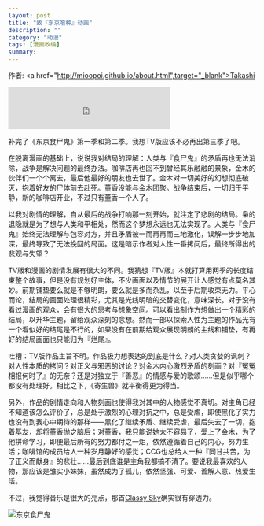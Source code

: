 ```yaml
---
layout: post
title: "致『东京喰种』动画"
description: ""
category: "动漫"
tags: [漫画改编]
summary:
---
```


作者: <a href="http://mioopoi.github.io/about.html",target="_blank">Takashi</a>

<iframe frameborder="no" border="0" marginwidth="0" marginheight="0" width=330 height=86 src="http://music.163.com/outchain/player?type=2&id=30706129&auto=1&height=66"></iframe>

补完了《东京食尸鬼》第一季和第二季。我想TV版应该不必再出第三季了吧。

在脱离漫画的基础上，说说我对结局的理解：人类与『食尸鬼』的矛盾再也无法消除，战争是解决问题的最终办法。咖啡店再也回不到曾经其乐融融的景象，金木的伙伴们一个个离去，最后他最好的朋友也去世了。金木对一切美好的幻想彻底破灭，抱着好友的尸体前去赴死。董香没能与金木团聚。战争结束后，一切归于平静，新的咖啡店开业，不过只有董香一个人了。

以我对剧情的理解，自从最后的战争打响那一刻开始，就注定了悲剧的结局。枭的退隐就是为了想与人类和平相处，然而这个梦想永远也无法实现了。人类与『食尸鬼』始终无法理解与包容对方，并且矛盾被一而再再而三地激化，误解一步步地加深，最终导致了无法挽回的局面。这是暗示作者对人性一番拷问后，最终所得出的悲观与失望？

TV版和漫画的剧情发展有很大的不同。我猜想『TV版』本就打算用两季的长度结束整个故事，但是没有规划好主体，不少画面以及情节的展开让人感觉有点莫名其妙。前期铺垫要么就是不够明朗，要么就是多而杂乱，以至于后期收束无力。平心而论，结局的画面处理很精彩，尤其是光线明暗的交替变化，意味深长。对于没有看过漫画的观众，会有很大的思考与想象空间。可以看出制作方想做出一个精彩的结局，以升华主题，留给观众深刻的念想。然而一部以探索人性为主题的作品光有一个看似好的结尾是不行的，如果没有在前期给观众展现明朗的主线和铺垫，有再好的结局画面也只能归为『烂尾』。

吐槽：TV版作品主旨不明。作品极力想表达的到底是什么？对人类贪婪的讽刺？对人性本质的拷问？对正义与邪恶的讨论？对金木内心激烈矛盾的刻画？对『冤冤相报何时了』的无奈？还是对独立于『善恶』的情感与爱的歌颂……但是似乎哪个都没有处理好。相比之下，《寄生兽》就平衡得更为得当。

另外，作品的剧情走向和人物刻画也使得我对其中的人物感觉不真切。对主角已经不知道该怎么评价了，总是处于激烈的心理对抗之中，总是受虐，即使黑化了实力也没有到我心中期待的那样——黑化了继续矛盾、继续受虐，最后失去了一切，抱着基友，却将董香抛之脑后；对董香，我只能说她太不容易了，爱上了金木，为了他拼命学习，即便最后所有的努力都付之一炬，依然遵循着自己的内心，努力生活；咖啡馆的成员给人一种岁月静好的感觉；CCG也总给人一种『同甘共苦，为了正义而献身』的悲壮……最后到底谁是主角我都搞不清了。要说我最喜欢的人物，那应该是雏实小妹妹，虽然成为了孤儿，依然坚强、可爱、善解人意、热爱生活。

不过，我觉得音乐是很大的亮点，那首[Glassy Sky](http://music.163.com/#/song?id=30706129&autoplay=true)确实很有穿透力。

![东京食尸鬼](https://raw.githubusercontent.com/mioopoi/Images/master/2016-02-19-dong-jin-shi-shi-gui-01.jpeg)